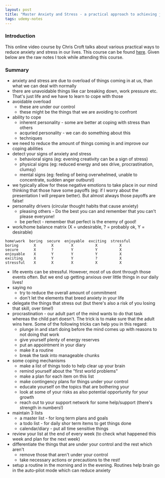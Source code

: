 ```yaml
---
layout: post
title: "Master Anxiety and Stress - a practical approach to achieving joy & control"
tags: udemy-notes
---
```


### Introduction
This online video course by Chris Croft talks about various practical ways to
reduce anxiety and stress in our lives. This course can
be found [here](https://udemy.com/course/anxiety-and-stress/). Given below
are the raw notes I took while attending this course.

### Summary
- anxiety and stress are due to overload of things coming in at us, than what we
  can deal with normally
- there are unavoidable things like car breaking down, work pressure etc. That's
  just life and we have to learn to cope with those
- avoidable overload
  - these are under our control
  - these might be the things that we are avoiding to confront
- ability to cope
  - inherent personality - some are better at coping with stress than others
  - acquried personality - we can do something about this
  - techniques
- we need to reduce the amount of things coming in and improve our coping
  abilities
- detect your signs of anxiety and stress
  - behavioral signs (eg: evening creativity can be a sign of stress)
  - physical signs (eg: reduced energy and sex drive, procrastination, clumsy)
  - mental signs (eg: feeling of being overwhelmed, unable to concentrate,
    sudden anger outburst)
- we typically allow for these negative emotions to take place in our mind
  thinking that those have some payoffs (eg: if I worry about the presentation
  I will prepare better). But almost always those payoffs are false!
- personality drivers (circular thought habits that cause anxiety)
  - pleasing others - Do the best you can and remember that you can't please
    everyone!
  - be perfect - remember that perfect is the enemy of good!
- work/home balance matrix (X = undesirable, ? = probably ok, Y = desirable)
```
home\work  boring  secure  enjoyable  exciting  stressful
boring       X       X        X          X          X
secure       X       ?        Y          Y          X
enjoyable    X       Y        Y          Y          X
exciting     X       Y        Y          ?          X
stressful    X       X        X          X          X
```
- life events can be stressful. However, most of us dont through those events
  often. But we end up getting anxious over little things in our daily lives!
- saying no
  - try to reduce the overall amount of commitment
  - don't let the elements that breed anxiety in your life
- delegate the things that stress out (but there's also a risk of you losing
  that skill, over time!)
- procrastination - our adult part of the mind wants to do that task whereas the
 child part doesn't. The trick is to make sure that the adult wins here. Some of
 the following tricks can help you in this regard:
  - plunge in and start doing before the mind comes up with reasons to not doing
    that work
  - give yourself plenty of energy reserves
  - put an appointment in your diary
  - make it a routine
  - break the task into manageable chunks
- some coping mechanisms
  - make a list of things todo to help clear up your brain
  - remind yourself about the "first world problems"
  - make a plan for each item on this list
  - make contingency plans for things under your control
  - educate yourself on the topics that are bothering your
  - look at some of your risks as also potential opportunity for your growth
  - reach out to your support network for some help/support (there's strength in
    numbers!)
- maintain 3 lists
  - a master list - for long term plans and goals
  - a todo list - for daily shor term items to get things done
  - calendar/diary - put all time sensitive things
- review your list at the end of every week (to check what happened this week
  and plan for the next week)
- differentiate the things that are under your control and the rest which aren't
  - remove those that aren't under your control
  - take necessary actions or precautions to the rest!
- setup a routine in the morning and in the evening. Routines help brain go in
  the auto-pilot mode which can reduce anxiety
